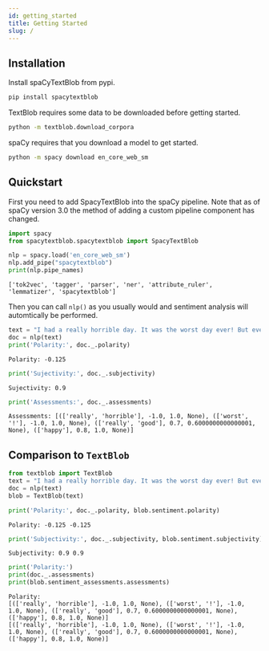 ```yaml
---
id: getting_started
title: Getting Started
slug: /
---
```

## Installation

Install spaCyTextBlob from pypi.

```bash
pip install spacytextblob
```

TextBlob requires some data to be downloaded before getting started.

```bash
python -m textblob.download_corpora
```

spaCy requires that you download a model to get started.

```bash
python -m spacy download en_core_web_sm
```

## Quickstart

First you need to add SpacyTextBlob into the spaCy pipeline. Note that as of spaCy version 3.0 the method of adding a custom pipeline component has changed.


```python
import spacy
from spacytextblob.spacytextblob import SpacyTextBlob

nlp = spacy.load('en_core_web_sm')
nlp.add_pipe("spacytextblob")
print(nlp.pipe_names) 
```

    ['tok2vec', 'tagger', 'parser', 'ner', 'attribute_ruler', 'lemmatizer', 'spacytextblob']


Then you can call `nlp()` as you usually would and sentiment analysis will automtically be performed.


```python
text = "I had a really horrible day. It was the worst day ever! But every now and then I have a really good day that makes me happy."
doc = nlp(text)
print('Polarity:', doc._.polarity)
```

    Polarity: -0.125



```python
print('Sujectivity:', doc._.subjectivity)
```

    Sujectivity: 0.9



```python
print('Assessments:', doc._.assessments)
```

    Assessments: [(['really', 'horrible'], -1.0, 1.0, None), (['worst', '!'], -1.0, 1.0, None), (['really', 'good'], 0.7, 0.6000000000000001, None), (['happy'], 0.8, 1.0, None)]


## Comparison to `TextBlob`


```python
from textblob import TextBlob
text = "I had a really horrible day. It was the worst day ever! But every now and then I have a really good day that makes me happy."
doc = nlp(text)
blob = TextBlob(text)
```


```python
print('Polarity:', doc._.polarity, blob.sentiment.polarity)
```

    Polarity: -0.125 -0.125



```python
print('Subjectivity:', doc._.subjectivity, blob.sentiment.subjectivity)
```

    Subjectivity: 0.9 0.9



```python
print('Polarity:')
print(doc._.assessments)
print(blob.sentiment_assessments.assessments)
```

    Polarity:
    [(['really', 'horrible'], -1.0, 1.0, None), (['worst', '!'], -1.0, 1.0, None), (['really', 'good'], 0.7, 0.6000000000000001, None), (['happy'], 0.8, 1.0, None)]
    [(['really', 'horrible'], -1.0, 1.0, None), (['worst', '!'], -1.0, 1.0, None), (['really', 'good'], 0.7, 0.6000000000000001, None), (['happy'], 0.8, 1.0, None)]

